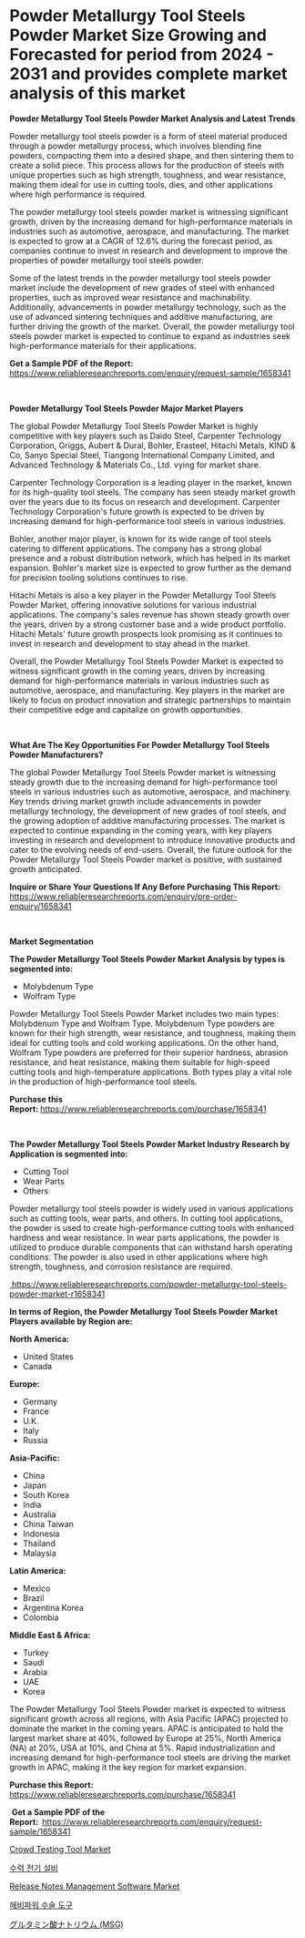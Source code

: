 <p><h1>Powder Metallurgy Tool Steels Powder Market Size Growing and Forecasted for period from 2024 - 2031 and provides complete market analysis of this market</h1></p><p><strong>Powder Metallurgy Tool Steels Powder Market Analysis and Latest Trends</strong></p>
<p><p>Powder metallurgy tool steels powder is a form of steel material produced through a powder metallurgy process, which involves blending fine powders, compacting them into a desired shape, and then sintering them to create a solid piece. This process allows for the production of steels with unique properties such as high strength, toughness, and wear resistance, making them ideal for use in cutting tools, dies, and other applications where high performance is required.</p><p>The powder metallurgy tool steels powder market is witnessing significant growth, driven by the increasing demand for high-performance materials in industries such as automotive, aerospace, and manufacturing. The market is expected to grow at a CAGR of 12.6% during the forecast period, as companies continue to invest in research and development to improve the properties of powder metallurgy tool steels powder.</p><p>Some of the latest trends in the powder metallurgy tool steels powder market include the development of new grades of steel with enhanced properties, such as improved wear resistance and machinability. Additionally, advancements in powder metallurgy technology, such as the use of advanced sintering techniques and additive manufacturing, are further driving the growth of the market. Overall, the powder metallurgy tool steels powder market is expected to continue to expand as industries seek high-performance materials for their applications.</p></p>
<p><strong>Get a Sample PDF of the Report:&nbsp;</strong> <a href="https://www.reliableresearchreports.com/enquiry/request-sample/1658341">https://www.reliableresearchreports.com/enquiry/request-sample/1658341</a></p>
<p>&nbsp;</p>
<p><strong>Powder Metallurgy Tool Steels Powder Major Market Players</strong></p>
<p><p>The global Powder Metallurgy Tool Steels Powder Market is highly competitive with key players such as Daido Steel, Carpenter Technology Corporation, Griggs, Aubert & Dural, Bohler, Erasteel, Hitachi Metals, KIND & Co, Sanyo Special Steel, Tiangong International Company Limited, and Advanced Technology & Materials Co., Ltd. vying for market share.</p><p>Carpenter Technology Corporation is a leading player in the market, known for its high-quality tool steels. The company has seen steady market growth over the years due to its focus on research and development. Carpenter Technology Corporation's future growth is expected to be driven by increasing demand for high-performance tool steels in various industries.</p><p>Bohler, another major player, is known for its wide range of tool steels catering to different applications. The company has a strong global presence and a robust distribution network, which has helped in its market expansion. Bohler's market size is expected to grow further as the demand for precision tooling solutions continues to rise.</p><p>Hitachi Metals is also a key player in the Powder Metallurgy Tool Steels Powder Market, offering innovative solutions for various industrial applications. The company's sales revenue has shown steady growth over the years, driven by a strong customer base and a wide product portfolio. Hitachi Metals' future growth prospects look promising as it continues to invest in research and development to stay ahead in the market.</p><p>Overall, the Powder Metallurgy Tool Steels Powder Market is expected to witness significant growth in the coming years, driven by increasing demand for high-performance materials in various industries such as automotive, aerospace, and manufacturing. Key players in the market are likely to focus on product innovation and strategic partnerships to maintain their competitive edge and capitalize on growth opportunities.</p></p>
<p>&nbsp;</p>
<p><strong>What Are The Key Opportunities For Powder Metallurgy Tool Steels Powder Manufacturers?</strong></p>
<p><p>The global Powder Metallurgy Tool Steels Powder market is witnessing steady growth due to the increasing demand for high-performance tool steels in various industries such as automotive, aerospace, and machinery. Key trends driving market growth include advancements in powder metallurgy technology, the development of new grades of tool steels, and the growing adoption of additive manufacturing processes. The market is expected to continue expanding in the coming years, with key players investing in research and development to introduce innovative products and cater to the evolving needs of end-users. Overall, the future outlook for the Powder Metallurgy Tool Steels Powder market is positive, with sustained growth anticipated.</p></p>
<p><strong>Inquire or Share Your Questions If Any Before Purchasing This Report:</strong> <a href="https://www.reliableresearchreports.com/enquiry/pre-order-enquiry/1658341">https://www.reliableresearchreports.com/enquiry/pre-order-enquiry/1658341</a></p>
<p>&nbsp;</p>
<p><strong>Market Segmentation</strong></p>
<p><strong>The Powder Metallurgy Tool Steels Powder Market Analysis by types is segmented into:</strong></p>
<p><ul><li>Molybdenum Type</li><li>Wolfram Type</li></ul></p>
<p><p>Powder Metallurgy Tool Steels Powder Market includes two main types: Molybdenum Type and Wolfram Type. Molybdenum Type powders are known for their high strength, wear resistance, and toughness, making them ideal for cutting tools and cold working applications. On the other hand, Wolfram Type powders are preferred for their superior hardness, abrasion resistance, and heat resistance, making them suitable for high-speed cutting tools and high-temperature applications. Both types play a vital role in the production of high-performance tool steels.</p></p>
<p><strong>Purchase this Report:&nbsp;</strong><a href="https://www.reliableresearchreports.com/purchase/1658341">https://www.reliableresearchreports.com/purchase/1658341</a></p>
<p>&nbsp;</p>
<p><strong>The Powder Metallurgy Tool Steels Powder Market Industry Research by Application is segmented into:</strong></p>
<p><ul><li>Cutting Tool</li><li>Wear Parts</li><li>Others</li></ul></p>
<p><p>Powder metallurgy tool steels powder is widely used in various applications such as cutting tools, wear parts, and others. In cutting tool applications, the powder is used to create high-performance cutting tools with enhanced hardness and wear resistance. In wear parts applications, the powder is utilized to produce durable components that can withstand harsh operating conditions. The powder is also used in other applications where high strength, toughness, and corrosion resistance are required.</p></p>
<p><a href="https://www.reliableresearchreports.com/powder-metallurgy-tool-steels-powder-market-r1658341">&nbsp;https://www.reliableresearchreports.com/powder-metallurgy-tool-steels-powder-market-r1658341</a></p>
<p><strong>In terms of Region, the Powder Metallurgy Tool Steels Powder Market Players available by Region are:</strong></p>
<p>
    <p> <strong> North America: </strong>
        <ul>
            <li>United States</li>
            <li>Canada</li>
        </ul>
        </p> 
    <p> <strong> Europe: </strong>
        <ul>
            <li>Germany</li>
            <li>France</li>
            <li>U.K.</li>
            <li>Italy</li>
            <li>Russia</li>
        </ul>
        </p> 
    <p> <strong> Asia-Pacific: </strong>
        <ul>
            <li>China</li>
            <li>Japan</li>
            <li>South Korea</li>
            <li>India</li>
            <li>Australia</li>
            <li>China Taiwan</li>
            <li>Indonesia</li>
            <li>Thailand</li>
            <li>Malaysia</li>
        </ul>
        </p> 
    <p> <strong> Latin America: </strong>
        <ul>
            <li>Mexico</li>
            <li>Brazil</li>
            <li>Argentina Korea</li>
            <li>Colombia</li>
        </ul>
        </p> 
    <p> <strong> Middle East & Africa: </strong>
        <ul>
            <li>Turkey</li>
            <li>Saudi</li>
            <li>Arabia</li>
            <li>UAE</li>
            <li>Korea</li>
        </ul>
    </p>
    </p>
<p><p>The Powder Metallurgy Tool Steels Powder market is expected to witness significant growth across all regions, with Asia Pacific (APAC) projected to dominate the market in the coming years. APAC is anticipated to hold the largest market share at 40%, followed by Europe at 25%, North America (NA) at 20%, USA at 10%, and China at 5%. Rapid industrialization and increasing demand for high-performance tool steels are driving the market growth in APAC, making it the key region for market expansion.</p></p>
<p><strong>Purchase this Report: </strong><a href="https://www.reliableresearchreports.com/purchase/1658341">https://www.reliableresearchreports.com/purchase/1658341</a></p>
<p>&nbsp;<strong>Get a Sample PDF of the Report:&nbsp;&nbsp;</strong><a href="https://www.reliableresearchreports.com/enquiry/request-sample/1658341">https://www.reliableresearchreports.com/enquiry/request-sample/1658341</a></p>
<p><strong></strong></p>
<p><p><a href="https://github.com/wusalecollins540tpqoz/Market-Research-Report-List-2/blob/main/crowd-testing-tool-market.md">Crowd Testing Tool Market</a></p><p><a href="https://github.com/plelbej847484502/Market-Research-Report-List-2/blob/main/369800187501.md">수력 전기 설비</a></p><p><a href="https://github.com/kathiaseamanalvaradovlprc2h/Market-Research-Report-List-2/blob/main/release-notes-management-software-market.md">Release Notes Management Software Market</a></p><p><a href="https://github.com/AnthonyWratten/Market-Research-Report-List-1/blob/main/705889187500.md">헤비파워 수술 도구</a></p><p><a href="https://github.com/HershelKris/Market-Research-Report-List-1/blob/main/919950695850.md">グルタミン酸ナトリウム (MSG)</a></p></p>